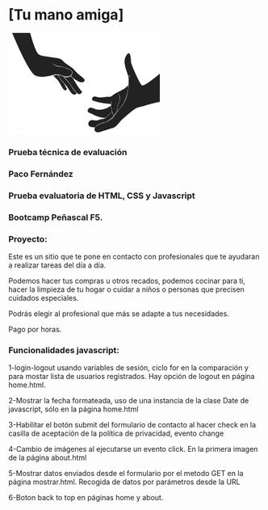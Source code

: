 # [Tu mano amiga]
<img src="img/mano-amiga.png" width="300" height="200">

### Prueba técnica de evaluación

  
### Paco Fernández

### Prueba evaluatoria de HTML, CSS y Javascript

### Bootcamp Peñascal F5.

### Proyecto:
  
  Este es un sitio que te pone en contacto con profesionales que te ayudaran a realizar tareas del día a día.
  
  Podemos hacer tus compras u otros recados, podemos cocinar para ti, hacer la limpieza de tu hogar o cuidar a niños o personas que precisen cuidados especiales.
    
  Podrás elegir al profesional que más se adapte a tus necesidades. 
  
  Pago por horas.
  

  ###  Funcionalidades javascript:
 
1-login-logout usando variables de sesión, ciclo for en la comparación y para mostar lista de usuarios registrados. Hay opción de  logout en página home.html.

2-Mostrar la fecha formateada, uso de una instancia de la clase Date de javascript, sólo en la página home.html

3-Habilitar el botón submit del formulario de contacto al hacer check en la casilla de aceptación de la política de privacidad, evento change

4-Cambio de imágenes al ejecutarse un evento click. En la primera imagen de la página about.html

5-Mostrar datos enviados desde el formulario por el metodo GET en la página mostrar.html. Recogida de datos por parámetros desde la URL

6-Boton back to top en páginas home y about.